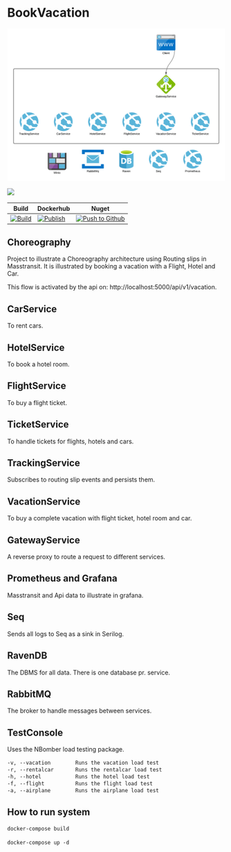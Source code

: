 # BookVacation

![Architecture](architecture.png "Architecture")


![](https://tokei.rs/b1/github/jokk-itu/bookvacation)

|Build|Dockerhub|Nuget|
|-----|---------|-----|
| [![Build](https://github.com/jokk-itu/BookVacation/actions/workflows/build.yml/badge.svg)](https://github.com/jokk-itu/BookVacation/actions/workflows/build.yml) | [![Publish](https://github.com/jokk-itu/BookVacation/actions/workflows/publish.yml/badge.svg)](https://github.com/jokk-itu/BookVacation/actions/workflows/publish.yml) |[![Push to Github](https://github.com/jokk-itu/BookVacation/actions/workflows/push.yml/badge.svg)](https://github.com/jokk-itu/BookVacation/actions/workflows/push.yml)|


## Choreography

Project to illustrate a Choreography architecture using Routing slips in Masstransit.
It is illustrated by booking a vacation with a Flight, Hotel and Car.

This flow is activated by the api on: http://localhost:5000/api/v1/vacation.

## CarService
To rent cars.

## HotelService
To book a hotel room.

## FlightService
To buy a flight ticket.

## TicketService
To handle tickets for flights, hotels and cars.

## TrackingService
Subscribes to routing slip events and persists them.

## VacationService
To buy a complete vacation with flight ticket, hotel room and car.

## GatewayService
A reverse proxy to route a request to different services.

## Prometheus and Grafana
Masstransit and Api data to illustrate in grafana.

## Seq
Sends all logs to Seq as a sink in Serilog.

## RavenDB
The DBMS for all data. There is one database pr. service.

## RabbitMQ
The broker to handle messages between services.

## TestConsole
Uses the NBomber load testing package.
```
-v, --vacation        Runs the vacation load test
-r, --rentalcar       Runs the rentalcar load test
-h, --hotel           Runs the hotel load test
-f, --flight          Runs the flight load test
-a, --airplane        Runs the airplane load test
```

## How to run system

```
docker-compose build

docker-compose up -d
```
